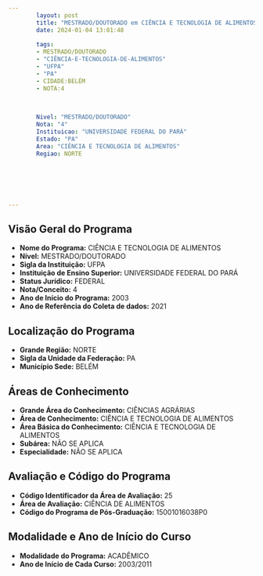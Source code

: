 ```yaml
---
        layout: post
        title: "MESTRADO/DOUTORADO em CIÊNCIA E TECNOLOGIA DE ALIMENTOS na UFPA  "
        date: 2024-01-04 13:01:48
     
        tags:
        - MESTRADO/DOUTORADO
        - "CIÊNCIA-E-TECNOLOGIA-DE-ALIMENTOS"
        - "UFPA"
        - "PA"
        - CIDADE:BELÉM
        - NOTA:4
        
       

        Nivel: "MESTRADO/DOUTORADO"
        Nota: "4"
        Instituicao: "UNIVERSIDADE FEDERAL DO PARÁ"
        Estado: "PA"
        Area: "CIÊNCIA E TECNOLOGIA DE ALIMENTOS"
        Regiao: NORTE
        
        
        
        
        
        
---
```

## Visão Geral do Programa
- **Nome do Programa:** CIÊNCIA E TECNOLOGIA DE ALIMENTOS
- **Nível:** MESTRADO/DOUTORADO
- **Sigla da Instituição:** UFPA
- **Instituição de Ensino Superior:** UNIVERSIDADE FEDERAL DO PARÁ
- **Status Jurídico:** FEDERAL
- **Nota/Conceito:** 4
- **Ano de Início do Programa:** 2003
- **Ano de Referência do Coleta de dados:** 2021

## Localização do Programa
- **Grande Região:** NORTE
- **Sigla da Unidade da Federação:** PA
- **Município Sede:** BELÉM

## Áreas de Conhecimento
- **Grande Área do Conhecimento:** CIÊNCIAS AGRÁRIAS
- **Área de Conhecimento:** CIÊNCIA E TECNOLOGIA DE ALIMENTOS
- **Área Básica do Conhecimento:** CIÊNCIA E TECNOLOGIA DE ALIMENTOS
- **Subárea:** NÃO SE APLICA
- **Especialidade:** NÃO SE APLICA

## Avaliação e Código do Programa
- **Código Identificador da Área de Avaliação:** 25
- **Área de Avaliação:** CIÊNCIA DE ALIMENTOS
- **Código do Programa de Pós-Graduação:** 15001016038P0


## Modalidade e Ano de Início do Curso
- **Modalidade do Programa:** ACADÊMICO
- **Ano de Início de Cada Curso:** 2003/2011
